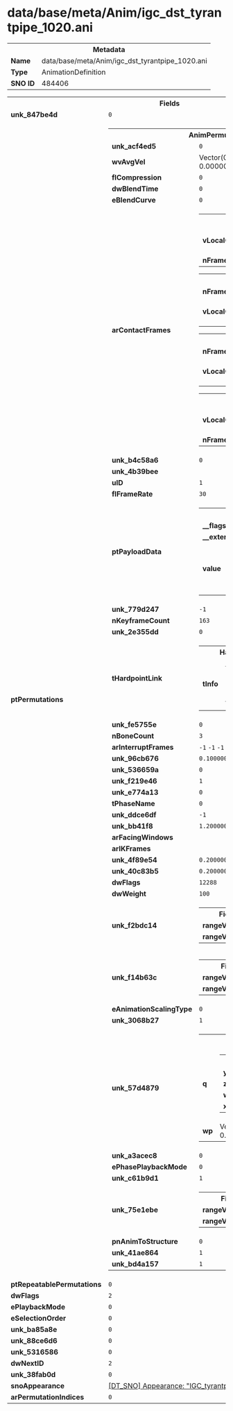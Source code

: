 <h1>data/base/meta/Anim/igc_dst_tyrantpipe_1020.ani</h1><table><tr><th colspan="100%">Metadata</th></tr><tr><td><b>Name</b></td><td>data/base/meta/Anim/igc_dst_tyrantpipe_1020.ani</td></tr><tr><td><b>Type</b></td><td>AnimationDefinition</td></tr><tr><td><b>SNO ID</b></td><td>484406</td></tr></table>

<table><tr><th colspan="100%">Fields</th></tr><tr><td><b>unk_847be4d</b></td><td><code>0</code></td></tr><tr><td><b>ptPermutations</b></td><td><table><tr><th colspan="100%">AnimPermutation</th></tr><tr><td><b>unk_acf4ed5</b></td><td><code>0</code></td></tr><tr><td><b>wvAvgVel</b></td><td>Vector(0.000000, 0.000000, 0.000000)</td></tr><tr><td><b>flCompression</b></td><td><code>0</code></td></tr><tr><td><b>dwBlendTime</b></td><td><code>0</code></td></tr><tr><td><b>eBlendCurve</b></td><td><code>0</code></td></tr><tr><td><b>arContactFrames</b></td><td><table><tr><th colspan="100%">AnimContactFrame</th></tr><tr><td><b>vLocalOffset</b></td><td>Vector(0.000000, 0.000000, 0.000000)</td></tr><tr><td><b>nFrameNumber</b></td><td><code>-1</code></td></tr></table>


<table><tr><th colspan="100%">AnimContactFrame</th></tr><tr><td><b>nFrameNumber</b></td><td><code>-1</code></td></tr><tr><td><b>vLocalOffset</b></td><td>Vector(0.000000, 0.000000, 0.000000)</td></tr></table>


<table><tr><th colspan="100%">AnimContactFrame</th></tr><tr><td><b>nFrameNumber</b></td><td><code>-1</code></td></tr><tr><td><b>vLocalOffset</b></td><td>Vector(0.000000, 0.000000, 0.000000)</td></tr></table>


<table><tr><th colspan="100%">AnimContactFrame</th></tr><tr><td><b>vLocalOffset</b></td><td>Vector(0.000000, 0.000000, 0.000000)</td></tr><tr><td><b>nFrameNumber</b></td><td><code>-1</code></td></tr></table>


</td></tr><tr><td><b>unk_b4c58a6</b></td><td><code>0</code></td></tr><tr><td><b>unk_4b39bee</b></td><td></td></tr><tr><td><b>uID</b></td><td><code>1</code></td></tr><tr><td><b>flFrameRate</b></td><td><code>30</code></td></tr><tr><td><b>ptPayloadData</b></td><td><table><tr><th colspan="100%">DT_VARIABLEARRAY</th></tr><tr><td><b>__flags__</b></td><td><code>2097152</code></td></tr><tr><td><b>__external__</b></td><td><code>true</code></td></tr><tr><td><b>value</b></td><td><table><tr><th colspan="100%">AnimPayloadData</th></tr><tr><td><b>dataOffset</b></td><td><code>32</code></td></tr><tr><td><b>dataSize</b></td><td><code>208</code></td></tr></table>

</td></tr></table>

</td></tr><tr><td><b>unk_779d247</b></td><td><code>-1</code></td></tr><tr><td><b>nKeyframeCount</b></td><td><code>163</code></td></tr><tr><td><b>unk_2e355dd</b></td><td><code>0</code></td></tr><tr><td><b>tHardpointLink</b></td><td><table><tr><th colspan="100%">HardpointLink</th></tr><tr><td><b>tInfo</b></td><td><table><tr><th colspan="100%">HardpointInfo</th></tr><tr><td><b>dwHash</b></td><td><code>0</code></td></tr><tr><td><b>dwHashFlag</b></td><td><code>0</code></td></tr></table>

</td></tr></table>

</td></tr><tr><td><b>unk_fe5755e</b></td><td><code>0</code></td></tr><tr><td><b>nBoneCount</b></td><td><code>3</code></td></tr><tr><td><b>arInterruptFrames</b></td><td><code>-1</code>
<code>-1</code>
<code>-1</code>
<code>0</code>
</td></tr><tr><td><b>unk_96cb676</b></td><td><code>0.10000000149011612</code></td></tr><tr><td><b>unk_536659a</b></td><td><code>0</code></td></tr><tr><td><b>unk_f219e46</b></td><td><code>1</code></td></tr><tr><td><b>unk_e774a13</b></td><td><code>0</code></td></tr><tr><td><b>tPhaseName</b></td><td><code>0</code></td></tr><tr><td><b>unk_ddce6df</b></td><td><code>-1</code></td></tr><tr><td><b>unk_bb41f8</b></td><td><code>1.2000000476837158</code></td></tr><tr><td><b>arFacingWindows</b></td><td></td></tr><tr><td><b>arIKFrames</b></td><td></td></tr><tr><td><b>unk_4f89e54</b></td><td><code>0.20000000298023224</code></td></tr><tr><td><b>unk_40c83b5</b></td><td><code>0.20000000298023224</code></td></tr><tr><td><b>dwFlags</b></td><td><code>12288</code></td></tr><tr><td><b>dwWeight</b></td><td><code>100</code></td></tr><tr><td><b>unk_f2bdc14</b></td><td><table><tr><th colspan="100%">Fields</th></tr><tr><td><b>rangeValue1</b></td><td><code>1</code></td></tr><tr><td><b>rangeValue2</b></td><td><code>0</code></td></tr></table>

</td></tr><tr><td><b>unk_f14b63c</b></td><td><table><tr><th colspan="100%">Fields</th></tr><tr><td><b>rangeValue1</b></td><td><code>-1</code></td></tr><tr><td><b>rangeValue2</b></td><td><code>0</code></td></tr></table>

</td></tr><tr><td><b>eAnimationScalingType</b></td><td><code>0</code></td></tr><tr><td><b>unk_3068b27</b></td><td><code>1</code></td></tr><tr><td><b>unk_57d4879</b></td><td><table><tr><th colspan="100%">PRTransform</th></tr><tr><td><b>q</b></td><td><table><tr><th colspan="100%">bcQuat</th></tr><tr><td><b>y</b></td><td><code>0</code></td></tr><tr><td><b>z</b></td><td><code>0</code></td></tr><tr><td><b>w</b></td><td><code>0.9999998807907104</code></td></tr><tr><td><b>x</b></td><td><code>0</code></td></tr></table>

</td></tr><tr><td><b>wp</b></td><td>Vector(0.000000, 0.000000, 0.000000)</td></tr></table>

</td></tr><tr><td><b>unk_a3acec8</b></td><td><code>0</code></td></tr><tr><td><b>ePhasePlaybackMode</b></td><td><code>0</code></td></tr><tr><td><b>unk_c61b9d1</b></td><td><code>1</code></td></tr><tr><td><b>unk_75e1ebe</b></td><td><table><tr><th colspan="100%">Fields</th></tr><tr><td><b>rangeValue1</b></td><td><code>-1</code></td></tr><tr><td><b>rangeValue2</b></td><td><code>0</code></td></tr></table>

</td></tr><tr><td><b>pnAnimToStructure</b></td><td><code>0</code></td></tr><tr><td><b>unk_41ae864</b></td><td><code>1</code></td></tr><tr><td><b>unk_bd4a157</b></td><td><code>1</code></td></tr></table>


</td></tr><tr><td><b>ptRepeatablePermutations</b></td><td><code>0</code>
</td></tr><tr><td><b>dwFlags</b></td><td><code>2</code></td></tr><tr><td><b>ePlaybackMode</b></td><td><code>0</code></td></tr><tr><td><b>eSelectionOrder</b></td><td><code>0</code></td></tr><tr><td><b>unk_ba85a8e</b></td><td><code>0</code></td></tr><tr><td><b>unk_88ce6d6</b></td><td><code>0</code></td></tr><tr><td><b>unk_5316586</b></td><td><code>0</code></td></tr><tr><td><b>dwNextID</b></td><td><code>2</code></td></tr><tr><td><b>unk_38fab0d</b></td><td><code>0</code></td></tr><tr><td><b>snoAppearance</b></td><td><a href="..\Appearance\IGC_tyrantpipe.app.md">[DT_SNO] Appearance: "IGC_tyrantpipe"</a></td></tr><tr><td><b>arPermutationIndices</b></td><td><code>0</code>
</td></tr></table>

